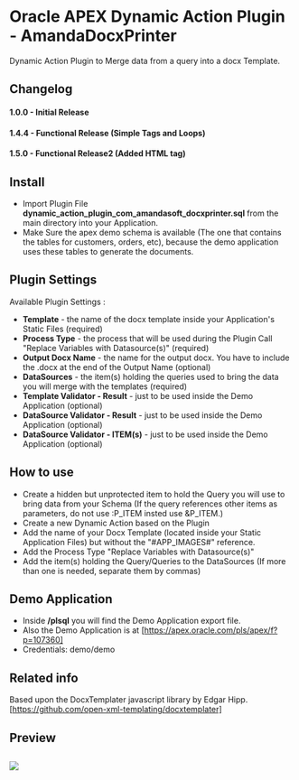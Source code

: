 # Oracle APEX Dynamic Action Plugin - AmandaDocxPrinter
Dynamic Action Plugin to Merge data from a query into a docx Template.


## Changelog

#### 1.0.0 - Initial Release
#### 1.4.4 - Functional Release  (Simple Tags and Loops)
#### 1.5.0 - Functional Release2 (Added HTML tag)


## Install

- Import Plugin File **dynamic_action_plugin_com_amandasoft_docxprinter.sql** from the main directory into your Application.
- Make Sure the apex demo schema is available (The one that contains the tables for customers, orders, etc), because the demo application uses these tables to generate the documents.


## Plugin Settings

Available Plugin Settings :
- **Template** - the name of the docx template inside your Application's Static Files (required)
- **Process Type** - the process that will be used during the Plugin Call "Replace Variables with Datasource(s)" (required)
- **Output Docx Name** - the name for the output docx. You have to include the .docx at the end of the Output Name (optional)
- **DataSources** - the item(s) holding the queries used to bring the data you will merge with the templates (required)
- **Template Validator - Result** - just to be used inside the Demo Application (optional)
- **DataSource Validator - Result** - just to be used inside the Demo Application (optional)
- **DataSource Validator - ITEM(s)** - just to be used inside the Demo Application (optional)



## How to use
- Create a hidden but unprotected item to hold the Query you will use to bring data from your Schema (If the query references other items as parameters, do not use :P_ITEM insted use &P_ITEM.)
- Create a new Dynamic Action based on the Plugin
- Add the name of your Docx Template (located inside your Static Application Files) but without the "#APP_IMAGES#" reference.
- Add the Process Type "Replace Variables with Datasource(s)"
- Add the item(s) holding the Query/Queries to the DataSources (If more than one is needed, separate them by commas)

## Demo Application
- Inside **/plsql** you will find the Demo Application export file.
- Also the Demo Application is at [https://apex.oracle.com/pls/apex/f?p=107360]
- Credentials: demo/demo

## Related info
Based upon the DocxTemplater javascript library by Edgar Hipp.
[https://github.com/open-xml-templating/docxtemplater]


## Preview
## ![](https://github.com/aldocano29/AmandaDocxPrinter/blob/master/img/Preview.png)

